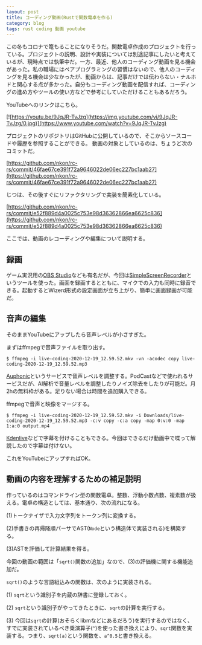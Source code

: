 ```yaml
---
layout: post
title: コーディング動画(Rustで関数電卓を作る)
category: blog
tags: rust coding 動画 youtube
---
```



この冬もコロナで篭もることになりそうだ。関数電卓作成のプロジェクトを行っている。プロジェクトの説明、設計や実装については別途記事にしたいと考えているが、現時点では執筆中だ。一方、最近、他人のコーディング動画を見る機会があった。私の職場にはペアプログラミングの習慣はないので、他人のコーディングを見る機会は少なかったが、動画からは、記事だけでは伝わらない・ナルホドと関心する点が多かった。自分もコーディング動画を配信すれば、コーディングの進め方やツールの使い方などで参考にしていただけることもあるだろう。

YouTubeへのリンクはこちら。

[![https://youtu.be/9JqJR-TvJzg](https://img.youtube.com/vi/9JqJR-TvJzg/0.jpg)](https://www.youtube.com/watch?v=9JqJR-TvJzg)


プロジェクトのリポジトリはGitHubに公開しているので、そこからソースコードや履歴を参照することができる。
動画の対象としているのは、ちょうど次のコミットだ。

[https://github.com/nkon/rc-rs/commit/46fae67ce391f72a9646022de06ec227bc1aab27](https://github.com/nkon/rc-rs/commit/46fae67ce391f72a9646022de06ec227bc1aab27)

じつは、その後すぐにリファクタリングで実装を簡素化している。

[https://github.com/nkon/rc-rs/commit/e52f889d4a0025c753e98d36362866ea6625c836](https://github.com/nkon/rc-rs/commit/e52f889d4a0025c753e98d36362866ea6625c836)


ここでは、動画のレコーディングや編集について説明する。


## 録画

ゲーム実況用の[OBS Studio](https://obsproject.com/ja)なども有名だが、今回は[SimpleScreenRecorder](https://www.maartenbaert.be/simplescreenrecorder/)というツールを使った。画面を録画するとともに、マイクでの入力も同時に録音できる。起動するとWizerd形式の設定画面が立ち上がり、簡単に画面録画が可能だ。

## 音声の編集

そのままYouTubeにアップしたら音声レベルが小さすぎた。

まずはffmpegで音声ファイルを取り出す。

```
$ ffmpeg -i live-coding-2020-12-19_12.59.52.mkv -vn -acodec copy live-coding-2020-12-19_12.59.52.mp3
```

[Auphonic](https://auphonic.com/landing)というサービスで音声レベルを調整する。PodCastなどで使われるサービスだが、AI解析で音量レベルを調整したりノイズ除去をしたりが可能だ。月2hの無料枠がある。足りない場合は時間を追加購入できる。

ffmpegで音声と映像をマージする。

```
$ ffmpeg -i live-coding-2020-12-19_12.59.52.mkv -i Downloads/live-coding-2020-12-19_12.59.52.mp3 -c:v copy -c:a copy -map 0:v:0 -map 1:a:0 output.mp4
```


[Kdenlive](https://kdenlive.org/en/)などで字幕を付けることもできる。今回はできるだけ動画中で喋って解説したので字幕は付けない。


これをYouTubeにアップすればOK。

## 動画の内容を理解するための補足説明

作っているのはコマンドライン型の関数電卓。整数、浮動小数点数、複素数が扱える。電卓の構造としては、基本通り、次の流れになる。

(1)トークナイザで入力文字列をトークン列に変換する。

(2)手書きの再帰降順パーサでAST(`Node`という構造体で実装される)を構築する。

(3)ASTを評価して計算結果を得る。

今回の動画の範囲は「`sqrt()`関数の追加」なので、(3)の評価機に関する機能追加だ。

`sqrt()`のような言語組込みの関数は、次のように実装される。

(1) `sqrt`という識別子を内蔵の辞書に登録しておく。

(2) `sqrt`という識別子がやってきたときに、`sqrt`の計算を実行する。

(3) 今回は`sqrt`の計算(おそらくlibmなどにあるだろう)を実行するのではなく、すでに実装されているべき乗演算子(`^`)を使った書き換えにより、`sqrt`関数を実装する。つまり、`sqrt(a)`という関数を、`a^0.5`と書き換える。

